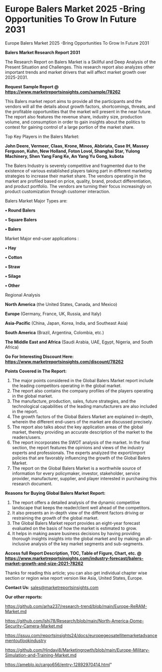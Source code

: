 # Europe Balers Market 2025 -Bring Opportunities To Grow In Future 2031
 Europe Balers Market 2025 -Bring Opportunities To Grow In Future 2031

<strong>Balers Market Research Report 2031</strong>

The Research Report on Balers Market is a Skillful and Deep Analysis of the Present Situation and Challenges. This research report also analyzes other important trends and market drivers that will affect market growth over 2025-2031.

<strong>Request Sample Report @ <a href=https://www.marketreportsinsights.com/sample/78262>https://www.marketreportsinsights.com/sample/78262</a></strong>

This Balers market report aims to provide all the participants and the vendors will all the details about growth factors, shortcomings, threats, and the profitable opportunities that the market will present in the near future. The report also features the revenue share, industry size, production volume, and consumption in order to gain insights about the politics to contest for gaining control of a large portion of the market share.

Top Key Players in the Balers Market:

<strong>John Deere, Vermeer, Claas, Krone, Minos, Abbriata, Case IH, Massey Ferguson, Kuhn, New Holland, Foton Lovol, Shanghai Star, Yulong Machinery, Shen Yang Fang Ke, An Yang Yu Gong, kubota</strong>

The Balers Industry is severely competitive and fragmented due to the existence of various established players taking part in different marketing strategies to increase their market share. The vendors operating in the market are profiled based on price, quality, brand, product differentiation, and product portfolio. The vendors are turning their focus increasingly on product customization through customer interaction.

Balers Market Major Types are:

<strong>• Round Balers

• Square Balers

• Balers</strong>

Market Major end-user applications :

<strong>• Hay

• Cotton

• Straw

• Silage

• Other</strong>

Regional Analysis

</u><strong><b>North America</b></strong> (the United States, Canada, and Mexico)

<strong><b>Europe </b></strong>(Germany, France, UK, Russia, and Italy)

<strong><b>Asia-Pacific</b></strong> (China, Japan, Korea, India, and Southeast Asia)

<strong><b>South America</b></strong> (Brazil, Argentina, Colombia, etc.)

<strong><b>The Middle East and Africa</b></strong> (Saudi Arabia, UAE, Egypt, Nigeria, and South Africa)

<strong>Go For Interesting Discount Here: <a href=https://www.marketreportsinsights.com/discount/78262>https://www.marketreportsinsights.com/discount/78262</a></strong>

<strong>Points Covered in The Report:</strong>
<ol>
  <li>The major points considered in the Global Balers Market report include the leading competitors operating in the global market.</li>
  <li>The report also contains the company profiles of the players operating in the global market.</li>
  <li>The manufacture, production, sales, future strategies, and the technological capabilities of the leading manufacturers are also included in the report.</li>
  <li>The growth factors of the Global Balers Market are explained in-depth, wherein the different end-users of the market are discussed precisely.</li>
  <li>The report also talks about the key application areas of the global market, thereby providing an accurate description of the market to the readers/users.</li>
  <li>The report incorporates the SWOT analysis of the market. In the final section, the report features the opinions and views of the industry experts and professionals. The experts analyzed the export/import policies that are favorably influencing the growth of the Global Balers Market.</li>
  <li>The report on the Global Balers Market is a worthwhile source of information for every policymaker, investor, stakeholder, service provider, manufacturer, supplier, and player interested in purchasing this research document.</li>
</ol>
<strong>Reasons for Buying Global Balers Market Report:</strong>

<ol>
  <li>The report offers a detailed analysis of the dynamic competitive landscape that keeps the reader/client well ahead of the competitors.</li>
  <li>It also presents an in-depth view of the different factors driving or restraining the growth of the global market.</li>
  <li>The Global Balers Market report provides an eight-year forecast evaluated on the basis of how the market is estimated to grow.</li>
  <li>It helps in making aware business decisions by having providing thorough insights insights into the global market and by making an all-inclusive analysis of the key market segments and sub-segments.</li>
</ol>
<strong>Access full Report Description, TOC, Table of Figure, Chart, etc. @ <a href=https://www.marketreportsinsights.com/industry-forecast/balers-market-growth-and-size-2021-78262>https://www.marketreportsinsights.com/industry-forecast/balers-market-growth-and-size-2021-78262</a></strong>


Thanks for reading this article; you can also get individual chapter wise section or region wise report version like Asia, United States, Europe.

<strong>Contact Us:</strong>
sales@marketreportsinsights.com

<strong>Our other reports:</strong>

<a href=https://github.com/arha237/research-trend/blob/main/Europe-ReRAM-Market.md>https://github.com/arha237/research-trend/blob/main/Europe-ReRAM-Market.md</a>

<a href=https://github.com/Ishi78/Research/blob/main/North-America-Dome-Security-Camera-Market.md>https://github.com/Ishi78/Research/blob/main/North-America-Dome-Security-Camera-Market.md</a>

<a href=https://issuu.com/reportsinsights24/docs/europegeosatellitemarketadvancementoutlookindustry>https://issuu.com/reportsinsights24/docs/europegeosatellitemarketadvancementoutlookindustry</a>

<a href=https://github.com/Hindavi8/Marketingrowth/blob/main/Europe-Military-Simulation-and-Training-Market.md>https://github.com/Hindavi8/Marketingrowth/blob/main/Europe-Military-Simulation-and-Training-Market.md</a>

<a href=https://ameblo.jp/cargo656/entry-12892970414.html>https://ameblo.jp/cargo656/entry-12892970414.html</a>"
